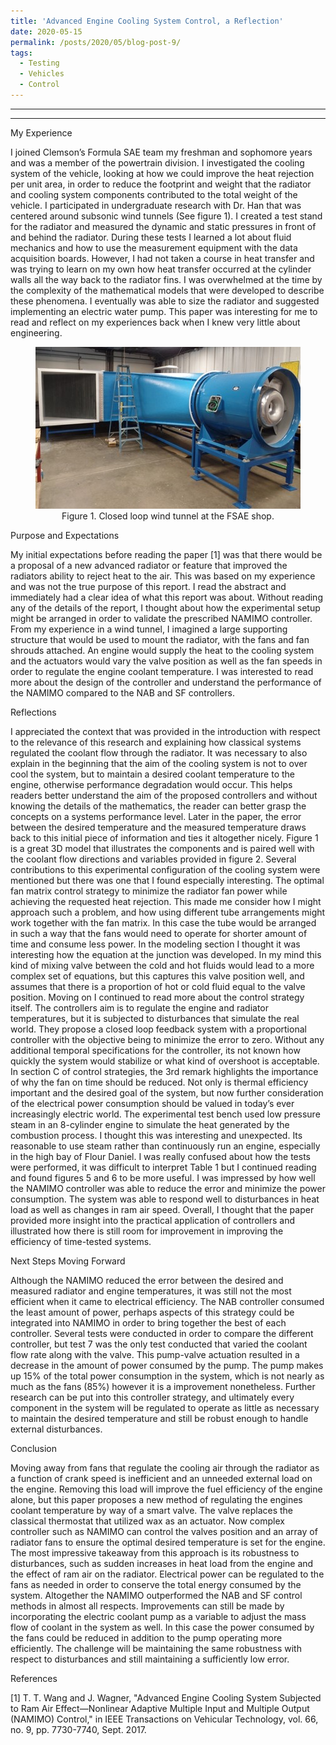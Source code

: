 ```yaml
---
title: 'Advanced Engine Cooling System Control, a Reflection'
date: 2020-05-15
permalink: /posts/2020/05/blog-post-9/
tags:
  - Testing
  - Vehicles
  - Control
---
```


------
 
------

My Experience

I joined Clemson’s Formula SAE team my freshman and sophomore years and was a member of the powertrain division. I investigated the cooling system of the vehicle, looking at how we could improve the heat rejection per unit area, in order to reduce the footprint and weight that the radiator and cooling system components contributed to the total weight of the vehicle. I participated in undergraduate research with Dr. Han that was centered around subsonic wind tunnels (See figure 1). I created a test stand for the radiator and measured the dynamic and static pressures in front of and behind the radiator. During these tests I learned a lot about fluid mechanics and how to use the measurement equipment with the data acquisition boards. However, I had not taken a course in heat transfer and was trying to learn on my own how heat transfer occurred at the cylinder walls all the way back to the radiator fins. I was overwhelmed at the time by the complexity of the mathematical models that were developed to describe these phenomena. I eventually was able to size the radiator and suggested implementing an electric water pump. This paper was interesting for me to read and reflect on my experiences back when I knew very little about engineering. 


<p align="center">
<img src='/images/closed_loop_wt.jpg'>
<br>
Figure 1. Closed loop wind tunnel at the FSAE shop.
</p>

Purpose and Expectations

My initial expectations before reading the paper [1] was that there would be a proposal of a new advanced radiator or feature that improved the radiators ability to reject heat to the air. This was based on my experience and was not the true purpose of this report. I read the abstract and immediately had a clear idea of what this report was about. Without reading any of the details of the report, I thought about how the experimental setup might be arranged in order to validate the prescribed NAMIMO controller. From my experience in a wind tunnel, I imagined a large supporting structure that would be used to mount the radiator, with the fans and fan shrouds attached. An engine would supply the heat to the cooling system and the actuators would vary the valve position as well as the fan speeds in order to regulate the engine coolant temperature. I was interested to read more about the design of the controller and understand the performance of the NAMIMO compared to the NAB and SF controllers. 

Reflections

I appreciated the context that was provided in the introduction with respect to the relevance of this research and explaining how classical systems regulated the coolant flow through the radiator. It was necessary to also explain in the beginning that the aim of the cooling system is not to over cool the system, but to maintain a desired coolant temperature to the engine, otherwise performance degradation would occur. This helps readers better understand the aim of the proposed controllers and without knowing the details of the mathematics, the reader can better grasp the concepts on a systems performance level. Later in the paper, the error between the desired temperature and the measured temperature draws back to this initial piece of information and ties it altogether nicely. Figure 1 is a great 3D model that illustrates the components and is paired well with the coolant flow directions and variables provided in figure 2. Several contributions to this experimental configuration of the cooling system were mentioned but there was one that I found especially interesting. The optimal fan matrix control strategy to minimize the radiator fan power while achieving the requested heat rejection. This made me consider how I might approach such a problem, and how using different tube arrangements might work together with the fan matrix. In this case the tube would be arranged in such a way that the fans would need to operate for shorter amount of time and consume less power. In the modeling section I thought it was interesting how the equation at the junction was developed. In my mind this kind of mixing valve between the cold and hot fluids would lead to a more complex set of equations, but this captures this valve position well, and assumes that there is a proportion of hot or cold fluid equal to the valve position. Moving on I continued to read more about the control strategy itself. The controllers aim is to regulate the engine and radiator temperatures, but it is subjected to disturbances that simulate the real world. They propose a closed loop feedback system with a proportional controller with the objective being to minimize the error to zero. Without any additional temporal specifications for the controller, its not known how quickly the system would stabilize or what kind of overshoot is acceptable. In section C of control strategies, the 3rd remark highlights the importance of why the fan on time should be reduced. Not only is thermal efficiency important and the desired goal of the system, but now further consideration of the electrical power consumption should be valued in today’s ever increasingly electric world. The experimental test bench used low pressure steam in an 8-cylinder engine to simulate the heat generated by the combustion process. I thought this was interesting and unexpected. Its reasonable to use steam rather than continuously run an engine, especially in the high bay of Flour Daniel. I was really confused about how the tests were performed, it was difficult to interpret Table 1 but I continued reading and found figures 5 and 6 to be more useful. I was impressed by how well the NAMIMO controller was able to reduce the error and minimize the power consumption. The system was able to respond well to disturbances in heat load as well as changes in ram air speed. Overall, I thought that the paper provided more insight into the practical application of controllers and illustrated how there is still room for improvement in improving the efficiency of time-tested systems.  

Next Steps Moving Forward

Although the NAMIMO reduced the error between the desired and measured radiator and engine temperatures, it was still not the most efficient when it came to electrical efficiency. The NAB controller consumed the least amount of power, perhaps aspects of this strategy could be integrated into NAMIMO in order to bring together the best of each controller. Several tests were conducted in order to compare the different controller, but test 7 was the only test conducted that varied the coolant flow rate along with the valve. This pump-valve actuation resulted in a decrease in the amount of power consumed by the pump. The pump makes up 15% of the total power consumption in the system, which is not nearly as much as the fans (85%) however it is a improvement nonetheless. Further research can be put into this controller strategy, and ultimately every component in the system will be regulated to operate as little as necessary to maintain the desired temperature and still be robust enough to handle external disturbances. 

Conclusion

Moving away from fans that regulate the cooling air through the radiator as a function of crank speed is inefficient and an unneeded external load on the engine. Removing this load will improve the fuel efficiency of the engine alone, but this paper proposes a new method of regulating the engines coolant temperature by way of a smart valve. The valve replaces the classical thermostat that utilized wax as an actuator. Now complex controller such as NAMIMO can control the valves position and an array of radiator fans to ensure the optimal desired temperature is set for the engine. The most impressive takeaway from this approach is its robustness to disturbances, such as sudden increases in heat load from the engine and the effect of ram air on the radiator. Electrical power can be regulated to the fans as needed in order to conserve the total energy consumed by the system. Altogether the NAMIMO outperformed the NAB and SF control methods in almost all respects. Improvements can still be made by incorporating the electric coolant pump as a variable to adjust the mass flow of coolant in the system as well. In this case the power consumed by the fans could be reduced in addition to the pump operating more efficiently. The challenge will be maintaining the same robustness with respect to disturbances and still maintaining a sufficiently low error. 

References

[1] T. T. Wang and J. Wagner, "Advanced Engine Cooling System Subjected to Ram Air Effect—Nonlinear Adaptive Multiple Input and Multiple Output (NAMIMO) Control," in IEEE Transactions on Vehicular Technology, vol. 66, no. 9, pp. 7730-7740, Sept. 2017.